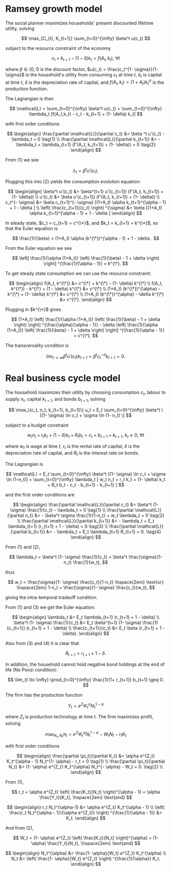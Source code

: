 # Ramsey growth model
The social planner maximizes households' present discounted lifetime utility, solving

$$
\max_{C_{t}, K_{t+1}} \sum_{t=0}^{\infty} \beta^t u(c_t)
$$

subject to the resource constraint of the economy

$$
c_t + k_{t+1} - (1- \delta) k_t = f(A_t, k_t), \ \forall t
$$

where $\beta \in (0,1)$ is the discount factor, $u(c_t) = \frac{c_t^{1- \sigma}}{1- \sigma}$ is the household's utility from consuming $c_t$ at time $t$, $k_t$ is capital at time $t$, $\delta$ is the depreciation rate of capital, and $f(A_t, k_t) = (1 + A_t) k_t^{\alpha}$ is the production function. 

The Lagrangian is then 

$$
\mathcal{L} = \sum_{t=0}^{\infty} \beta^t u(c_t) + \sum_{t=0}^{\infty} \lambda_t [f(A_t,k_t) - c_t - k_{t+1} + (1- \delta) k_t]
$$

with first order conditions

$$
\begin{align}
\frac{\partial \mathcal{L}}{\partial c_t} &= \beta ^t u'(c_t) - \lambda_t = 0 \tag{1} \\
\frac{\partial \mathcal{L}}{\partial k_{t+1}} &= - \lambda_t + \lambda_{t+1} (f'(A_t, k_{t+1}) + (1- \delta)) = 0 \tag{2}
\end{align}
$$

From (1) we see

$$
\lambda_t = \beta^t u'(c_t).
$$

Plugging this into (2) yields the consumption evolution equation:

$$
\begin{align}
\beta^t u'(c_t) &= \beta^{t+1} u'(c_{t+1}) (f'(A_t, k_{t+1}) + (1- \delta)) \\
u'(c_t) &= \beta u'(c_{t+1}) (f'(A_t, k_{t+1}) + (1- \delta)) \\
c_t^{- \sigma} &= \beta c_{t+1}^{- \sigma} [(1+A_t) \alpha k_{t+1}^{\alpha - 1} + 1 - \delta ] \\
\left( \frac{c_{t+1}}{c_t} \right) ^{\sigma} &= \beta [(1+A_t) \alpha k_{t+1}^{\alpha - 1} + 1 - \delta ]
\end{align}
$$

In steady state, $c_t = c_{t+1} = c^{\*}$, and $k_t = k_{t+1} = k^{\*}$, so that the Euler equation is

$$
\frac{1}{\beta} = (1+A_t) \alpha (k^{\*})^{\alpha - 1} + 1 - \delta .
$$

From the Euler equation we see

$$
\left[ \frac{1}{\alpha (1+A_t)} \left( \frac{1}{\beta} - 1 + \delta \right) \right] ^{\frac{1}{\alpha - 1}} = k^{\*}.
$$

To get steady state consumption we can use the resource constraint:

$$
\begin{align}
f(A_t, k^{\*}) &= c^{\*} + k^{\*} - (1- \delta) k^{\*} \\
f(A_t, k^{\*}) - k^{\*} + (1 - \delta) k^{\*} &= c^{\*} \\
(1+A_t) (k^{\*})^{\alpha} - k^{\*} + (1- \delta) k^{\*} &= c^{\*} \\
(1+A_t) (k^{\*})^{\alpha} - \delta k^{\*} &= c^{\*}.
\end{align}
$$

Plugging in $k^{\*}$ gives

$$
(1+A_t) \left[ \frac{1}{\alpha (1+A_t)} \left( \frac{1}{\beta} - 1 + \delta \right) \right] ^{\frac{\alpha}{\alpha - 1}} - \delta \left[ \frac{1}{\alpha (1+A_t)} \left( \frac{1}{\beta} - 1 + \delta \right) \right] ^{\frac{1}{\alpha - 1}} = c^{\*}.
$$

The transversality condition is

$$
\lim_{t \to \infty} \beta ^t u'(c_t) k_{t+1} = \beta ^t c_t^{- \sigma} k_{t+1} = 0.
$$

# Real business cycle model

The household maximizes their utility by choosing consumption $c_t$, labour to supply $n_t$, capital $k_{t+1}$, and bonds $b_{t+1}$, solving

$$
\max_\{c_t, n_t, k_{t+1}, b_{t+1}\} u_t = E_t \sum_{t=0}^{\infty} \beta^t \[(1- \sigma) \ln c_t + \sigma \ln (1- n_t) \]
$$

subject to a budget constraint

$$
w_t n_t + r_t k_t + (1 - \delta) k_t + R_t b_t = c_t + b_{t+1} + k_{t+1}, \ k_t \geq 0, \ \forall t
$$

where $w_t$ is wage at time $t$, $r_t$ is the rental rate of capital, $\delta$ is the depreciation rate of capital, and $R_t$ is the interest rate on bonds.

The Lagrangian is

$$
\mathcal{L} = E_t \sum_{t=0}^{\infty} \beta^t [(1- \sigma) \ln c_t + \sigma \ln (1-n_t)] + \sum_{t=0}^{\infty} \lambda_t [ w_t n_t + r_t k_t + (1- \delta) k_t + R_t b_t - c_t - b_{t+1} - k_{t+1} ]
$$

and the first order conditions are

$$
\begin{align}
\frac{\partial \mathcal{L}}{\partial c_t} &= \beta^t (1- \sigma) \frac{1}{c_t} - \lambda_t = 0 \tag{1} \\
\frac{\partial \mathcal{L}}{\partial n_t} &= - \beta^t \sigma \frac{1}{1-n_t} + w_t \lambda_t = 0 \tag{2} \\
\frac{\partial \mathcal{L}}{\partial k_{t+1}} &= - \lambda_t + E_t \lambda_{t+1} (r_{t+1} + 1 - \delta) = 0 \tag{3} \\
\frac{\partial \mathcal{L}}{\partial b_{t+1}} &= - \lambda_t + E_t \lambda_{t+1} R_{t+1} = 0. \tag{4}
\end{align}
$$

From (1) and (2),

$$
\lambda_t = \beta^t (1- \sigma) \frac{1}{c_t} = \beta^t \frac{\sigma}{1-n_t} \frac{1}{w_t},
$$

thus

$$
w_t = \frac{\sigma}{1- \sigma} \frac{c_t}{1-n_t} \hspace{2em} \text{or} \hspace{2em} 1-n_t = \frac{\sigma}{1- \sigma} \frac{c_t}{w_t},
$$

giving the intra-temporal tradeoff condition.

From (1) and (3) we get the Euler equation:

$$
\begin{align}
\lambda_t &= E_t \lambda_{t+1} (r_{t+1} + 1 - \delta) \\
\beta^t (1- \sigma) \frac{1}{c_t} &= E_t \beta^{t+1} (1- \sigma) \frac{1}{c_{t+1}} (r_{t+1} + 1 - \delta) \\
\frac{c_{t+1}}{c_t} &= E_t \beta (r_{t+1} + 1 - \delta).
\end{align}
$$

Also from (3) and (4) it is clear that

$$
R_{t+1} = r_{t+1} + 1 - \delta.
$$

In addition, the household cannot hold negative bond holdings at the end of life (No Ponzi condition):

$$
\lim_{t \to \infty} \prod_{t=0}^{\infty} \frac{1}{1+ r_{t+1}} b_{t+1} \geq 0.
$$

The firm has the production function

$$
Y_t = e^{Z_t} K_t^{\alpha} N_t^{1- \alpha}
$$

where $Z_t$ is production technology at time $t$. The firm maximizes profit, solving

$$
\max_{K_t, N_t} \pi_t = e^{Z_t} K_t^{\alpha} N_t^{1- \alpha} - W_t N_t - r_t K_t
$$

with first order conditions

$$
\begin{align}
\frac{\partial \pi_t}{\partial K_t} &= \alpha e^{Z_t} K_t^{\alpha - 1} N_t^{1- \alpha} - r_t = 0 \tag{1} \\
\frac{\partial \pi_t}{\partial N_t} &= (1- \alpha) e^{Z_t} K_t^{\alpha} N_t^{- \alpha} - W_t = 0. \tag{2} \\
\end{align}
$$

From (1),

$$
r_t = \alpha e^{Z_t} \left( \frac{K_t}{N_t} \right)^{\alpha - 1} = \alpha \frac{Y_t}{K_t}, \hspace{2em} \text{and}
$$

$$
\begin{align}
r_t N_t^{\alpha-1} &= \alpha e^{Z_t} K_t^{\alpha - 1} \\
\left( \frac{r_t N_t^{\alpha - 1}}{\alpha e^{Z_t}} \right) ^{\frac{1}{\alpha - 1}} &= K_t.
\end{align}
$$

And from (2),

$$
W_t = (1- \alpha) e^{Z_t} \left( \frac{K_t}{N_t} \right)^{\alpha} = (1- \alpha) \frac{Y_t}{N_t}, \hspace{2em} \text{and}
$$

$$
\begin{align}
N_t^{\alpha} &= \frac{1- \alpha}{W_t} e^{Z_t} K_t^{\alpha} \\
N_t &= \left( \frac{1- \alpha}{W_t} e^{Z_t} \right) ^{\frac{1}{\alpha}} K_t.
\end{align}
$$